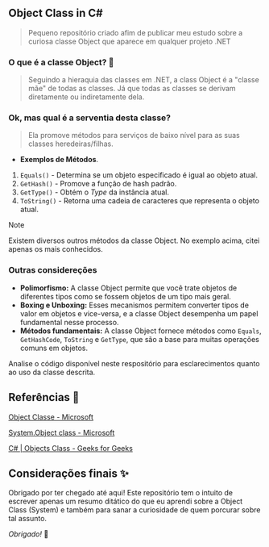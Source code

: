﻿## Object Class in C#
> Pequeno repositório criado afim de publicar meu estudo sobre a curiosa classe Object que aparece em qualquer projeto .NET

### O que é a classe Object? 🔎
> Seguindo a hieraquia das classes em .NET, a class Object é a "classe mãe" de todas as classes. Já que todas as classes se derivam diretamente ou indiretamente dela.


### Ok, mas qual é a serventia desta classe?
> Ela promove métodos para serviços de baixo nível para as suas classes heredeiras/filhas.

* **Exemplos de Métodos**.
1. `Equals()` - Determina se um objeto especificado é igual ao objeto atual.
2. `GetHash()` - Promove a função de hash padrão.
3. `GetType()` - Obtém o *Type* da instância atual.
4. `ToString()` - Retorna uma cadeia de caracteres que representa o objeto atual.

> [!NOTE]
> Existem diversos outros métodos da classe Object. No exemplo acima, citei apenas os mais conhecidos.

### Outras considereções
* **Polimorfismo:** A classe Object permite que você trate objetos de diferentes tipos como se fossem objetos de um tipo mais geral.
* **Boxing e Unboxing:** Esses mecanismos permitem converter tipos de valor em objetos e vice-versa, e a classe Object desempenha um papel fundamental nesse processo.
* **Métodos fundamentais:** A classe Object fornece métodos como `Equals`, `GetHashCode`, `ToString` e `GetType`, que são a base para muitas operações comuns em objetos.

Analise o código disponível neste respositório para esclarecimentos quanto ao uso da classe descrita.

## Referências 📝
[Object Classe - Microsoft](https://learn.microsoft.com/pt-br/dotnet/api/system.object?view=net-8.0)

[System.Object class - Microsoft](https://learn.microsoft.com/en-us/dotnet/fundamentals/runtime-libraries/system-object)

[C# | Objects Class - Geeks for Geeks](https://www.geeksforgeeks.org/c-sharp-object-class/)

## Considerações finais ✨
Obrigado por ter chegado até aqui! Este repositório tem o intuito de escrever apenas um resumo ditático do que eu aprendi sobre a Object Class (System) e também para sanar a curiosidade de quem porcurar sobre tal assunto.

*Obrigado!* 🖤